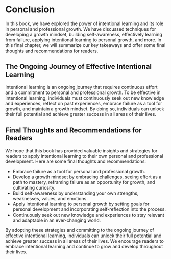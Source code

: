 # Conclusion

In this book, we have explored the power of intentional learning and its role in personal and professional growth. We have discussed techniques for developing a growth mindset, building self-awareness, effectively learning from failure, applying intentional learning to personal growth, and more. In this final chapter, we will summarize our key takeaways and offer some final thoughts and recommendations for readers.

The Ongoing Journey of Effective Intentional Learning
-----------------------------------------------------

Intentional learning is an ongoing journey that requires continuous effort and a commitment to personal and professional growth. To be effective in intentional learning, individuals must continuously seek out new knowledge and experiences, reflect on past experiences, embrace failure as a tool for growth, and maintain a growth mindset. By doing so, individuals can unlock their full potential and achieve greater success in all areas of their lives.

Final Thoughts and Recommendations for Readers
----------------------------------------------

We hope that this book has provided valuable insights and strategies for readers to apply intentional learning to their own personal and professional development. Here are some final thoughts and recommendations:

* Embrace failure as a tool for personal and professional growth.
* Develop a growth mindset by embracing challenges, seeing effort as a path to mastery, reframing failure as an opportunity for growth, and cultivating curiosity.
* Build self-awareness by understanding your own strengths, weaknesses, values, and emotions.
* Apply intentional learning to personal growth by setting goals for personal development and incorporating self-reflection into the process.
* Continuously seek out new knowledge and experiences to stay relevant and adaptable in an ever-changing world.

By adopting these strategies and committing to the ongoing journey of effective intentional learning, individuals can unlock their full potential and achieve greater success in all areas of their lives. We encourage readers to embrace intentional learning and continue to grow and develop throughout their lives.